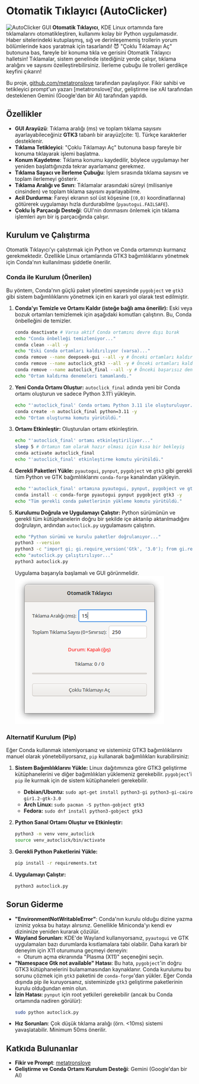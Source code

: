 # Otomatik Tıklayıcı (AutoClicker)

![AutoClicker GUI](https://via.placeholder.com/300x250?text=Otomatik+T%C4%B1klay%C4%B1c%C4%B1+GUI) **Otomatik Tıklayıcı**, KDE Linux ortamında fare tıklamalarını otomatikleştiren, kullanımı kolay bir Python uygulamasıdır. Haber sitelerindeki kutuplaşmış, sığ ve derinleşememiş trollerin yorum bölümlerinde kaos yaratmak için tasarlandı! 😈 "Çoklu Tıklamayı Aç" butonuna bas, fareyle bir konuma tıkla ve gerisini Otomatik Tıklayıcı halletsin! Tıklamalar, sistem genelinde istediğiniz yerde çalışır, tıklama aralığını ve sayısını özelleştirebilirsiniz. İlerleme çubuğu ile trolleri gerdikçe keyfini çıkarın!

Bu proje, [github.com/metatronslove](https://github.com/metatronslove) tarafından paylaşılıyor. Fikir sahibi ve tetikleyici prompt'un yazarı [metatronslove]'dur, geliştirme ise xAI tarafından desteklenen Gemini (Google'dan bir AI) tarafından yapıldı.

## Özellikler
-   **GUI Arayüzü**: Tıklama aralığı (ms) ve toplam tıklama sayısını ayarlayabileceğiniz **GTK3** tabanlı bir arayüz[cite: 1]. Türkçe karakterler desteklenir.
-   **Tıklama Tetikleyici**: "Çoklu Tıklamayı Aç" butonuna basıp fareyle bir konuma tıklayarak işlemi başlatma.
-   **Konum Kaydetme**: Tıklama konumu kaydedilir, böylece uygulamayı her yeniden başlattığınızda tekrar ayarlamanız gerekmez.
-   **Tıklama Sayacı ve İlerleme Çubuğu**: İşlem sırasında tıklama sayısını ve toplam ilerlemeyi gösterir.
-   **Tıklama Aralığı ve Sınırı**: Tıklamalar arasındaki süreyi (milisaniye cinsinden) ve toplam tıklama sayısını ayarlayabilme.
-   **Acil Durdurma**: Fareyi ekranın sol üst köşesine (`(0,0)` koordinatlarına) götürerek uygulamayı hızla durdurabilme (`pyautogui.FAILSAFE`).
-   **Çoklu İş Parçacığı Desteği**: GUI'nin donmasını önlemek için tıklama işlemleri ayrı bir iş parçacığında çalışır.

## Kurulum ve Çalıştırma

Otomatik Tıklayıcı'yı çalıştırmak için Python ve Conda ortamınızı kurmanız gerekmektedir. Özellikle Linux ortamlarında GTK3 bağımlılıklarını yönetmek için Conda'nın kullanılması şiddetle önerilir.

### Conda ile Kurulum (Önerilen)

Bu yöntem, Conda'nın güçlü paket yönetimi sayesinde `pygobject` ve `gtk3` gibi sistem bağımlılıklarını yönetmek için en kararlı yol olarak test edilmiştir.

1.  **Conda'yı Temizle ve Ortamı Kaldır (isteğe bağlı ama önerilir):**
    Eski veya bozuk ortamları temizlemek için aşağıdaki komutları çalıştırın. Bu, Conda önbelleğini de temizler.

    ```bash
    conda deactivate # Varsa aktif Conda ortamını devre dışı bırak
    echo "Conda önbelleği temizleniyor..."
    conda clean --all -y
    echo "Eski Conda ortamları kaldırılıyor (varsa)..."
    conda remove --name deepseek-gui --all -y # Önceki ortamları kaldır
    conda remove --name autoclick_gtk3 --all -y # Önceki ortamları kaldır
    conda remove --name autoclick_final --all -y # Önceki başarısız denemeyi kaldır
    echo "Ortam kaldırma denemeleri tamamlandı."
    ```

2.  **Yeni Conda Ortamı Oluştur:**
    `autoclick_final` adında yeni bir Conda ortamı oluşturun ve sadece Python 3.11'i yükleyin.

    ```bash
    echo "'autoclick_final' Conda ortamı Python 3.11 ile oluşturuluyor..."
    conda create -n autoclick_final python=3.11 -y
    echo "Ortam oluşturma komutu yürütüldü."
    ```

3.  **Ortamı Etkinleştir:**
    Oluşturulan ortamı etkinleştirin.

    ```bash
    echo "'autoclick_final' ortamı etkinleştiriliyor..."
    sleep 5 # Ortamın tam olarak hazır olması için kısa bir bekleyiş
    conda activate autoclick_final
    echo "'autoclick_final' etkinleştirme komutu yürütüldü."
    ```

4.  **Gerekli Paketleri Yükle:**
    `pyautogui`, `pynput`, `pygobject` ve `gtk3` gibi gerekli tüm Python ve GTK bağımlılıklarını `conda-forge` kanalından yükleyin.

    ```bash
    echo "'autoclick_final' ortamına pyautogui, pynput, pygobject ve gtk3 conda-forge'dan yükleniyor..."
    conda install -c conda-forge pyautogui pynput pygobject gtk3 -y
    echo "Tüm gerekli conda paketlerinin yükleme komutu yürütüldü."
    ```

5.  **Kurulumu Doğrula ve Uygulamayı Çalıştır:**
    Python sürümünün ve gerekli tüm kütüphanelerin doğru bir şekilde içe aktarılıp aktarılmadığını doğrulayın, ardından `autoclick.py` uygulamasını çalıştırın.

    ```bash
    echo "Python sürümü ve kurulu paketler doğrulanıyor..."
    python3 --version
    python3 -c "import gi; gi.require_version('Gtk', '3.0'); from gi.repository import Gtk; import pyautogui; import pynput; print('Tüm gerekli paketler başarıyla içe aktarıldı ve Gtk 3.0 mevcut.')"
    echo "autoclick.py çalıştırılıyor..."
    python3 autoclick.py
    ```
    Uygulama başarıyla başlamalı ve GUI görünmelidir.
    ![Otomatik Tıklayıcı (AutoClicker)](https://github.com/metatronslove/auto-clicker/blob/5ca305faf627fe4f0a6bac74ad2769a4315d72f9/Ekran_G%C3%B6r%C3%BCnt%C3%BCs%C3%BC_20250521_130718.png)

### Alternatif Kurulum (Pip)

Eğer Conda kullanmak istemiyorsanız ve sisteminiz GTK3 bağımlılıklarını manuel olarak yönetebiliyorsanız, `pip` kullanarak bağımlılıkları kurabilirsiniz:

1.  **Sistem Bağımlılıklarını Yükle:**
    Linux dağıtımınıza göre GTK3 geliştirme kütüphanelerini ve diğer bağımlılıkları yüklemeniz gerekebilir. `pygobject`'i `pip` ile kurmak için de sistem kütüphaneleri gerekebilir.
    * **Debian/Ubuntu:** `sudo apt-get install python3-gi python3-gi-cairo gir1.2-gtk-3.0`
    * **Arch Linux:** `sudo pacman -S python-gobject gtk3`
    * **Fedora:** `sudo dnf install python3-gobject gtk3`

2.  **Python Sanal Ortamı Oluştur ve Etkinleştir:**
    ```bash
    python3 -m venv venv_autoclick
    source venv_autoclick/bin/activate
    ```

3.  **Gerekli Python Paketlerini Yükle:**
    ```bash
    pip install -r requirements.txt
    ```

4.  **Uygulamayı Çalıştır:**
    ```bash
    python3 autoclick.py
    ```

## Sorun Giderme

-   **"EnvironmentNotWritableError"**: Conda'nın kurulu olduğu dizine yazma izniniz yoksa bu hatayı alırsınız. Genellikle Miniconda'yı kendi ev dizininize yeniden kurarak çözülür.
-   **Wayland Sorunları**: KDE'de Wayland kullanıyorsanız, `pyautogui` ve GTK uygulamaları bazı durumlarda kısıtlamalara tabi olabilir. Daha kararlı bir deneyim için X11 oturumuna geçmeyi deneyin:
    -   Oturum açma ekranında "Plasma (X11)" seçeneğini seçin.
-   **"Namespace Gtk not available" Hatası**: Bu hata, `pygobject`'in doğru GTK3 kütüphanelerini bulamamasından kaynaklanır. Conda kurulumu bu sorunu çözmek için `gtk3` paketini de `conda-forge`'dan yükler. Eğer Conda dışında pip ile kuruyorsanız, sisteminizde `gtk3` geliştirme paketlerinin kurulu olduğundan emin olun.
-   **İzin Hatası**: `pynput` için root yetkileri gerekebilir (ancak bu Conda ortamında nadiren görülür):
    ```bash
    sudo python autoclick.py
    ```
-   **Hız Sorunları**: Çok düşük tıklama aralığı (örn. <10ms) sistemi yavaşlatabilir. Minimum 50ms önerilir.

## Katkıda Bulunanlar
-   **Fikir ve Prompt**: [metatronslove](https://github.com/metatronslove)
-   **Geliştirme ve Conda Ortamı Kurulum Desteği**: Gemini (Google'dan bir AI)
